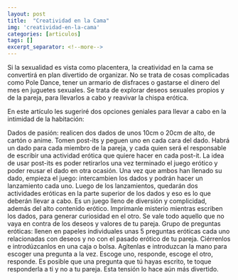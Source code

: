 ```yaml
---
layout: post
title:  "Creatividad en la Cama"
img: 'creatividad-en-la-cama'
categories: [articulos]
tags: []
excerpt_separator: <!--more-->
---
```


Si la sexualidad es vista como placentera, la creatividad en la cama se convertirá en plan divertido de organizar. No se trata de cosas complicadas como Pole Dance, tener un armario de disfraces o gastarse el dinero del mes en juguetes sexuales. Se trata de explorar deseos sexuales propios y de la pareja, para llevarlos a cabo y reavivar la chispa erótica.

En este artículo les sugeriré dos opciones geniales para llevar a cabo en la intimidad de la habitación:

Dados de pasión: realicen dos dados de unos 10cm o 20cm de alto, de cartón o anime. Tomen post-its y peguen uno en cada cara del dado. Habrá un dado para cada miembro de la pareja, y cada quien será el responsable de escribir una actividad erótica que quiere hacer en cada post-it. La idea de usar post-its es poder retirarlos una vez terminado el juego erótico y poder reusar el dado en otra ocasión. Una vez que ambos han llenado su dado, empieza el juego: intercambien los dados y podrán hacer un lanzamiento cada uno. Luego de los lanzamientos, quedarán dos actividades eróticas en la parte superior de los dados y eso es lo que deberán llevar a cabo. Es un juego lleno de diversión y complicidad, además del alto contenido erótico. Imprímanle misterio mientras escriben los dados, para generar curiosidad en el otro. Se vale todo aquello que no vaya en contra de los deseos y valores de tu pareja.
Grupo de preguntas eróticas: llenen en papeles individuales unas 5 preguntas eróticas cada uno relacionadas con deseos y no con el pasado erótico de tu pareja. Ciérrenlos e introdúzcanlos en una caja o bolsa. Agítenlas e introduzcan la mano para escoger una pregunta a la vez. Escoge uno, responde, escoge el otro, responde. Es posible que una pregunta que tú hayas escrito, te toque responderla a ti y no a tu pareja. Esta tensión lo hace aún más divertido.